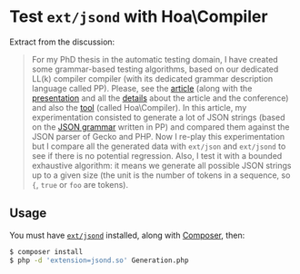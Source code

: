 # Test `ext/jsond` with Hoa\Compiler

Extract from the discussion:

> For my PhD thesis in the automatic testing domain, I have created some
> grammar-based testing algorithms, based on our dedicated LL(k) compiler
> compiler (with its dedicated grammar description language called PP). Please,
> see the [article](http://hoa-project.net/Literature/Research/Amost12.html)
> (along with the
> [presentation](http://keynote.hoa-project.net/Amost12/EDGB12.pdf) and all the
> [details](http://hoa-project.net/Event/Amost12.html) about the article and the
> conference) and also the [tool](https://github.com/hoaproject/Compiler)
> (called Hoa\Compiler). In this article, my experimentation consisted to
> generate a lot of JSON strings (based on the [JSON
> grammar](https://github.com/hoaproject/Json/blob/master/Grammar.pp) written in
> PP) and compared them against the JSON parser of Gecko and PHP. Now I re-play
> this experimentation but I compare all the generated data with `ext/json` and
> `ext/jsond` to see if there is no potential regression.  Also, I test it with
> a bounded exhaustive algorithm: it means we generate all possible JSON strings
> up to a given size (the unit is the number of tokens in a sequence, so `{`,
> `true` or `foo` are tokens).

## Usage

You must have [`ext/jsond`](https://github.com/bukka/php-jsond) installed, along
with [Composer](https://getcomposer.org), then:

```sh
$ composer install
$ php -d 'extension=jsond.so' Generation.php
```
